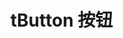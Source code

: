 



# tButton 按钮

<buttonDemo></buttonDemo>

<script setup>
   import buttonDemo from '../components/buttonDemo.vue';
</script>

